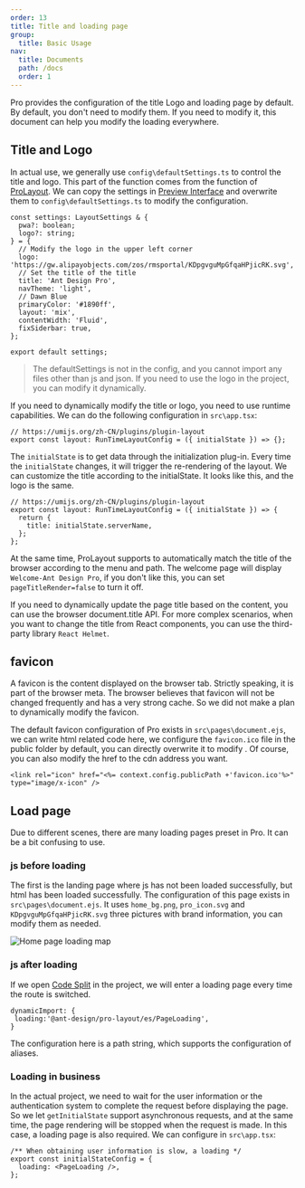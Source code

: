 ```yaml
---
order: 13
title: Title and loading page
group:
  title: Basic Usage
nav:
  title: Documents
  path: /docs
  order: 1
---
```


Pro provides the configuration of the title Logo and loading page by default. By default, you don't need to modify them. If you need to modify it, this document can help you modify the loading everywhere.

## Title and Logo

In actual use, we generally use `config\defaultSettings.ts` to control the title and logo. This part of the function comes from the function of [ProLayout](https://procomponents.ant.design/components/layout). We can copy the settings in [Preview Interface](https://preview.pro.ant.design/) and overwrite them to `config\defaultSettings.ts` to modify the configuration.

```tsx | pure
const settings: LayoutSettings & {
  pwa?: boolean;
  logo?: string;
} = {
  // Modify the logo in the upper left corner
  logo: 'https://gw.alipayobjects.com/zos/rmsportal/KDpgvguMpGfqaHPjicRK.svg',
  // Set the title of the title
  title: 'Ant Design Pro',
  navTheme: 'light',
  // Dawn Blue
  primaryColor: '#1890ff',
  layout: 'mix',
  contentWidth: 'Fluid',
  fixSiderbar: true,
};

export default settings;
```

> The defaultSettings is not in the config, and you cannot import any files other than js and json. If you need to use the logo in the project, you can modify it dynamically.

If you need to dynamically modify the title or logo, you need to use runtime capabilities. We can do the following configuration in `src\app.tsx`:

```tsx | pure
// https://umijs.org/zh-CN/plugins/plugin-layout
export const layout: RunTimeLayoutConfig = ({ initialState }) => {};
```

The `initialState` is to get data through the initialization plug-in. Every time the `initialState` changes, it will trigger the re-rendering of the layout. We can customize the title according to the initialState. It looks like this, and the logo is the same.

```tsx | pure
// https://umijs.org/zh-CN/plugins/plugin-layout
export const layout: RunTimeLayoutConfig = ({ initialState }) => {
  return {
    title: initialState.serverName,
  };
};
```

At the same time, ProLayout supports to automatically match the title of the browser according to the menu and path. The welcome page will display `Welcome-Ant Design Pro`, if you don't like this, you can set `pageTitleRender=false` to turn it off.

If you need to dynamically update the page title based on the content, you can use the browser document.title API. For more complex scenarios, when you want to change the title from React components, you can use the third-party library `React Helmet`.

## favicon

A favicon is the content displayed on the browser tab. Strictly speaking, it is part of the browser meta. The browser believes that favicon will not be changed frequently and has a very strong cache. So we did not make a plan to dynamically modify the favicon.

The default favicon configuration of Pro exists in `src\pages\document.ejs`, we can write html related code here, we configure the `favicon.ico` file in the public folder by default, you can directly overwrite it to modify . Of course, you can also modify the href to the cdn address you want.

```tsx | pure
<link rel="icon" href="<%= context.config.publicPath +'favicon.ico'%>" type="image/x-icon" />
```

## Load page

Due to different scenes, there are many loading pages preset in Pro. It can be a bit confusing to use.

### js before loading

The first is the landing page where js has not been loaded successfully, but html has been loaded successfully. The configuration of this page exists in `src\pages\document.ejs`. It uses `home_bg.png`, `pro_icon.svg` and `KDpgvguMpGfqaHPjicRK.svg` three pictures with brand information, you can modify them as needed.

![Home page loading map](https://gw.alipayobjects.com/zos/antfincdn/xp9h2lyw8d/500D5525-C5A4-4ce8-9CB3-B76D14B50B98.png)

### js after loading

If we open [Code Split](https://umijs.org/zh-CN/config#dynamicimport) in the project, we will enter a loading page every time the route is switched.

```tsx | pure
dynamicImport: {
 loading:'@ant-design/pro-layout/es/PageLoading',
}
```

The configuration here is a path string, which supports the configuration of aliases.

### Loading in business

In the actual project, we need to wait for the user information or the authentication system to complete the request before displaying the page. So we let `getInitialState` support asynchronous requests, and at the same time, the page rendering will be stopped when the request is made. In this case, a loading page is also required. We can configure in `src\app.tsx`:

```tsx | pure
/** When obtaining user information is slow, a loading */
export const initialStateConfig = {
  loading: <PageLoading />,
};
```
